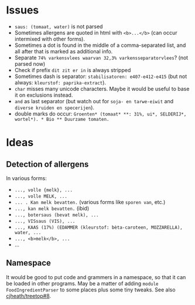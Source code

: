 
# Issues

- `saus: (tomaat, water)` is not parsed
- Sometimes allergens are quoted in html with `<b>...</b>` (can occur intermixed with other forms).
- Sometimes a dot is found in the middle of a comma-separated list, and all after that is marked as additional info.
- Separate `74% varkensvlees waarvan 32,3% varkensseparatorvlees`? (not parsed now)
- Check if prefix `dit zit er in` is always stripped
- Sometimes dash is separator: `stabilisatoren: e407-e412-e415` (but not always: `kleurstof: paprika-extract`).
- `char` misses many unicode characters. Maybe it would be useful to base it on exclusions instead.
- `and` as last separator (but watch out for `soja- en tarwe-eiwit` and `diverse kruiden en specerijen`).
- double marks do occur: `Groenten* (tomaat* **: 31%, ui*, SELDERIJ*, wortel*). * Bio ** Duurzame tomaten.`


# Ideas

## Detection of allergens

In various forms:
- `..., volle {melk}, ...`
- `..., volle MELK, ...`
- `... . Kan melk bevatten.` (various forms like `sporen van`, etc.)
- `..., kan melk bevatten.` (ibid)
- `..., botersaus (bevat melk), ...`
- `..., VISsaus (VIS), ...`
- `..., KAAS (17%) (EDAMMER (kleurstof: bèta-caroteen, MOZZARELLA), water, ...`
- `..., <b>melk</b>, ...`
- ...

## Namespace

It would be good to put code and grammers in a namespace, so that it can be loaded in other programs.
May be a matter of adding `module FoodIngredientParser` to some places plus some tiny tweaks.
See also [cjheath/treetop#8](https://github.com/cjheath/treetop/issues/8).
